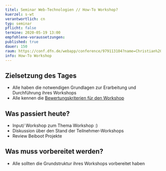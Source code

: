 ```yaml
---
titel: Seminar Web-Technologien // How-To Workshop?
kuerzel: s-wt
verantwortlich: cn
typ: seminar
pflicht: false
termine: 2020-05-19 13:00
empfohlene-voraussetzungen: 
published: true
dauer: 150
raum: https://conf.dfn.de/webapp/conference/979113104?name=Christian%20Noss&pin=1100
info: How-To Workshop
---
```



## Zielsetzung des Tages
- Alle haben die notwendigen Grundlagen zur Erarbeitung und Durchführung ihres Workshops
- Alle kennen die [Bewertungskriterien für den Workshop](https://th-koeln.github.io/mi-master-wtw/formate/#workshop)

## Was passiert heute?
- Input/ Workshop zum Thema Workshop :)
- Diskussion über den Stand der Teilnehmer-Workshops
- Review Beiboot Projekte


## Was muss vorbereitet werden?
- Alle sollten die Grundstruktur ihres Workshops vorbereitet haben

